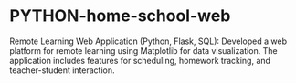# PYTHON-home-school-web
Remote Learning Web Application (Python, Flask, SQL): Developed a web platform for remote learning using Matplotlib for data visualization. The application includes features for scheduling, homework tracking, and teacher-student interaction.
